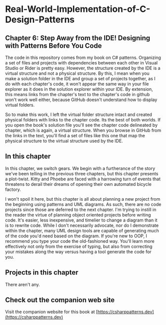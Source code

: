 ﻿# Real-World-Implementation-of-C-Design-Patterns
## Chapter 6: Step Away from the IDE! Designing with Patterns Before You Code
The code in this repository comes from my book on C# patterns.  Organizing a set of files and projects with dependencies between each other in Visual Studio or Rider is pretty easy.  However, the structure created by the IDE is a virtual structure and not a physical structure.  By this, I mean when you make a solution folder in the IDE and group a set of projects together, as I do with each chapter's code, it won't appear the same way in your file explorer as it does in the solution explorer within your IDE.  By extension, this means links from the chapter's text to the chapter's code in github won't work well either, because GitHub doesn't understand how to display virtual folders.

So to make this work, I left the virtual folder structure intact and created physical folders with links to the chapter code.  Its the best of both worlds.  If you open the book's solution file you'll see the chapter code delineated by chapter, which is again, a virtual structure.  When you browse in GitHub from the links in the text, you'll find a set of files like this one that map the physical structure to the virtual structure used by the IDE.

## In this chapter
In this chapter, we switch gears.  We begin with a furtherance of the story we've been telling in the previous three chapters, but this chapter presents a plot-twist.  Kitty and Phoebe are faced with a harrowing turn of events that threatens to derail their dreams of opening their own automated bicycle factory.

I won't spoil it here, but this chapter is all about planning a new project from the beginning using patterns and UML diagrams. As such, there are no code projects since those are deferred to the next chapter.  I'm trying to instill in the reader the virtue of planning object oriented projects before writing code.  It's easier, less inexpensive, and timelier to change a diagram than it is to rewrite code.  While I don't necessarily advocate, nor do I demonstrate within the chapter, many UML design tools are capable of generating much of the code you'd need based on the diagram.  If you're new to OOP, I recommend you type your code the old-fashioned way.  You'll learn more effectively not only from the exercise of typing, but also from correcting your mistakes along the way versus having a tool generate the code for you.

## Projects in this chapter
There aren't any.
## Check out the companion web site
Visit the companion website for this book at [https://csharppatterns.dev](https://csharppatterns.dev)